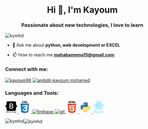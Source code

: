 <h1 align="center">Hi 👋, I'm Kayoum</h1>
<h3 align="center">Passionate about new technologies, I love to learn</h3>

<p align="left"> <img src="https://komarev.com/ghpvc/?username=kymhd&label=Profile%20views&color=0e75b6&style=flat" alt="kymhd" /> </p>

- 💬 Ask me about **python, web development or EXCEL**

- 📫 How to reach me **mahabamema15@gmail.com**

<h3 align="left">Connect with me:</h3>
<p align="left">
<a href="https://twitter.com/kayoum98" target="blank"><img align="center" src="https://raw.githubusercontent.com/rahuldkjain/github-profile-readme-generator/master/src/images/icons/Social/twitter.svg" alt="kayoum98" height="30" width="40" /></a>
<a href="https://linkedin.com/in/ambdil-kayoum mohamed" target="blank"><img align="center" src="https://raw.githubusercontent.com/rahuldkjain/github-profile-readme-generator/master/src/images/icons/Social/linked-in-alt.svg" alt="ambdil-kayoum mohamed" height="30" width="40" /></a>
</p>

<h3 align="left">Languages and Tools:</h3>
<p align="left"> <a href="https://getbootstrap.com" target="_blank" rel="noreferrer"> <img src="https://raw.githubusercontent.com/devicons/devicon/master/icons/bootstrap/bootstrap-plain-wordmark.svg" alt="bootstrap" width="40" height="40"/> </a> <a href="https://www.w3schools.com/css/" target="_blank" rel="noreferrer"> <img src="https://raw.githubusercontent.com/devicons/devicon/master/icons/css3/css3-original-wordmark.svg" alt="css3" width="40" height="40"/> </a> <a href="https://firebase.google.com/" target="_blank" rel="noreferrer"> <img src="https://www.vectorlogo.zone/logos/firebase/firebase-icon.svg" alt="firebase" width="40" height="40"/> </a> <a href="https://git-scm.com/" target="_blank" rel="noreferrer"> <img src="https://www.vectorlogo.zone/logos/git-scm/git-scm-icon.svg" alt="git" width="40" height="40"/> </a> <a href="https://www.w3.org/html/" target="_blank" rel="noreferrer"> <img src="https://raw.githubusercontent.com/devicons/devicon/master/icons/html5/html5-original-wordmark.svg" alt="html5" width="40" height="40"/> </a> <a href="https://www.python.org" target="_blank" rel="noreferrer"> <img src="https://raw.githubusercontent.com/devicons/devicon/master/icons/python/python-original.svg" alt="python" width="40" height="40"/> </a> <a href="https://reactjs.org/" target="_blank" rel="noreferrer"> <img src="https://raw.githubusercontent.com/devicons/devicon/master/icons/react/react-original-wordmark.svg" alt="react" width="40" height="40"/> </a> </p>

<p><img align="left" src="https://github-readme-stats.vercel.app/api/top-langs?username=kymhd&show_icons=true&locale=en&layout=compact" alt="kymhd" /></p>



<p><img align="center" src="https://github-readme-streak-stats.herokuapp.com/?user=kymhd&" alt="kymhd" /></p>

